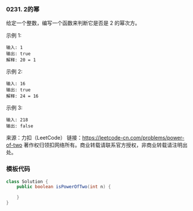 ### 0231. 2的幂

给定一个整数，编写一个函数来判断它是否是 2 的幂次方。

示例 1:

```
输入: 1
输出: true
解释: 20 = 1
```

示例 2:

```
输入: 16
输出: true
解释: 24 = 16
```

示例 3:

```
输入: 218
输出: false
```

来源：力扣（LeetCode）
链接：https://leetcode-cn.com/problems/power-of-two
著作权归领扣网络所有。商业转载请联系官方授权，非商业转载请注明出处。


### 模板代码

``` java 
class Solution {
    public boolean isPowerOfTwo(int n) {

    }
}
```